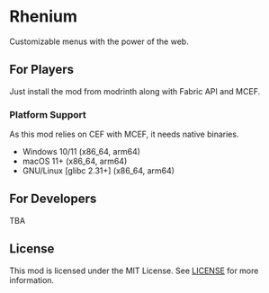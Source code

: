 # Rhenium

Customizable menus with the power of the web.

## For Players

Just install the mod from modrinth along with Fabric API and MCEF.

### Platform Support

As this mod relies on CEF with MCEF, it needs native binaries.

* Windows 10/11 (x86_64, arm64)
* macOS 11+ (x86_64, arm64)
* GNU/Linux [glibc 2.31+] (x86_64, arm64)

## For Developers

TBA

## License

This mod is licensed under the MIT License. See [LICENSE](LICENSE) for more information.